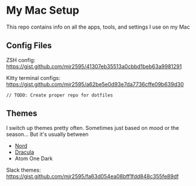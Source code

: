 # My Mac Setup

This repo contains info on all the apps, tools, and settings I use on my Mac

## Config Files

ZSH config: https://gist.github.com/mjr2595/41307eb35513a0cbbd1beb63a9981291

Kitty terminal configs: https://gist.github.com/mjr2595/a62be5e0d93e7da7736cffe09b639d30

`// TODO: Create proper repo for dotfiles`

## Themes

I switch up themes pretty often. Sometimes just based on mood or the season...
But it's usually between

- [Nord](https://www.nordtheme.com/)
- [Dracula](https://draculatheme.com/)
- Atom One Dark

Slack themes: https://gist.github.com/mjr2595/fa63d054ea08bff1fdd848c355fe89df
